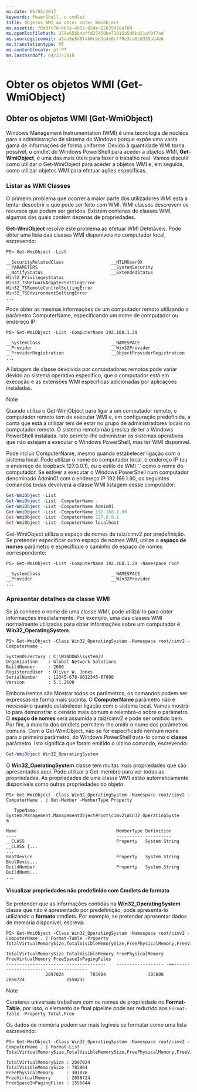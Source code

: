 ```yaml
---
ms.date: 06/05/2017
keywords: PowerShell, o cmdlet
title: Objetos WMI ao obter obter WmiObject
ms.assetid: f0ddfc7d-6b5e-4832-82de-2283597ea70d
ms.openlocfilehash: 279e656b4affd27450be71015a5d6bd21af9f7ad
ms.sourcegitcommit: a9aa5e8d0fab0cbb3e4e6cff0e3ca8c0339ab4e6
ms.translationtype: MT
ms.contentlocale: pt-PT
ms.lasthandoff: 04/27/2018
---
```

# <a name="getting-wmi-objects-get-wmiobject"></a>Obter os objetos WMI (Get-WmiObject)

## <a name="getting-wmi-objects-get-wmiobject"></a>Obter os objetos WMI (Get-WmiObject)

Windows Management Instrumentation (WMI) é uma tecnologia de núcleos para a administração de sistema do Windows porque expõe uma vasta gama de informações de forma uniforme. Devido à quantidade WMI torna possível, o cmdlet do Windows PowerShell para aceder a objetos WMI, **Get-WmiObject**, é uma das mais úteis para fazer o trabalho real. Vamos discutir como utilizar o Get-WmiObject para aceder a objetos WMI e, em seguida, como utilizar objetos WMI para efetuar ações específicas.

### <a name="listing-wmi-classes"></a>Listar as WMI Classes

O primeiro problema que ocorrer a maior parte dos utilizadores WMI está a tentar descobrir o que pode ser feito com WMI. WMI classes descrevem os recursos que podem ser geridos. Existem centenas de classes WMI, algumas das quais contém dezenas de propriedades.

**Get-WmiObject** resolve este problema ao efetuar WMI Detetáveis. Pode obter uma lista das classes WMI disponíveis no computador local, escrevendo:

```
PS> Get-WmiObject -List

__SecurityRelatedClass                  __NTLMUser9X
__PARAMETERS                            __SystemSecurity
__NotifyStatus                          __ExtendedStatus
Win32_PrivilegesStatus                  Win32_TSNetworkAdapterSettingError
Win32_TSRemoteControlSettingError       Win32_TSEnvironmentSettingError
...
```

Pode obter as mesmas informações de um computador remoto utilizando o parâmetro ComputerName, especificando um nome de computador ou endereço IP:

```
PS> Get-WmiObject -List -ComputerName 192.168.1.29

__SystemClass                           __NAMESPACE
__Provider                              __Win32Provider
__ProviderRegistration                  __ObjectProviderRegistration
...
```

A listagem de classe devolvida por computadores remotos pode variar devido ao sistema operativo específico, que o computador está em execução e as extensões WMI específicas adicionadas por aplicações instaladas.

> [!NOTE]
> Quando utiliza o Get-WmiObject para ligar a um computador remoto, o computador remoto tem de executar WMI e, em configuração predefinida, a conta que está a utilizar tem de estar no grupo de administradores locais no computador remoto. O sistema remoto não precisa de ter o Windows PowerShell instalada. Isto permite-lhe administrar os sistemas operativos que não estejam a executar o Windows PowerShell, mas ter WMI disponível.

Pode incluir ComputerName, mesmo quando estabelecer ligação com o sistema local. Pode utilizar o nome do computador local, o endereço IP (ou o endereço de loopback 127.0.0.1), ou o estilo de WMI '.' como o nome do computador. Se estiver a executar o Windows PowerShell num computador denominado Admin01 com o endereço IP 192.168.1.90, os seguintes comandos todas devolverá a classe WMI listagem desse computador:

```powershell
Get-WmiObject -List
Get-WmiObject -List -ComputerName .
Get-WmiObject -List -ComputerName Admin01
Get-WmiObject -List -ComputerName 192.168.1.90
Get-WmiObject -List -ComputerName 127.0.0.1
Get-WmiObject -List -ComputerName localhost
```

Get-WmiObject utiliza o espaço de nomes de raiz/cimv2 por predefinição. Se pretender especificar outro espaço de nomes WMI, utilize o **espaço de nomes** parâmetro e especifique o caminho de espaço de nomes correspondente:

```
PS> Get-WmiObject -List -ComputerName 192.168.1.29 -Namespace root

__SystemClass                           __NAMESPACE
__Provider                              __Win32Provider
...
```

### <a name="displaying-wmi-class-details"></a>Apresentar detalhes da classe WMI

Se já conhece o nome de uma classe WMI, pode utilizá-lo para obter informações imediatamente. Por exemplo, uma das classes WMI normalmente utilizadas para obter informações sobre um computador é **Win32_OperatingSystem**.

```
PS> Get-WmiObject -Class Win32_OperatingSystem -Namespace root/cimv2 -ComputerName .

SystemDirectory : C:\WINDOWS\system32
Organization    : Global Network Solutions
BuildNumber     : 2600
RegisteredUser  : Oliver W. Jones
SerialNumber    : 12345-678-9012345-67890
Version         : 5.1.2600
```

Embora iremos são Mostrar todos os parâmetros, os comandos podem ser expressas de forma mais sucinta. O **ComputerName** parâmetro não é necessário quando estabelecer ligação com o sistema local. Vamos mostrá-lo para demonstrar o cenário mais comum e relembrá-o sobre o parâmetro. O **espaço de nomes** será assumida a raiz/cimv2 e pode ser omitido bem. Por fim, a maioria dos cmdlets permitem-lhe omitir o nome dos parâmetros comuns. Com o Get-WmiObject, não se for especificado nenhum nome para o primeiro parâmetro, do Windows PowerShell trata-lo como o **classe** parâmetro. Isto significa que foram emitido o último comando, escrevendo:

```powershell
Get-WmiObject Win32_OperatingSystem
```

O **Win32_OperatingSystem** classe tem muitas mais propriedades que são apresentados aqui. Pode utilizar o Get-membro para ver todas as propriedades. As propriedades de uma classe WMI estão automaticamente disponíveis como outras propriedades do objeto:

```
PS> Get-WmiObject -Class Win32_OperatingSystem -Namespace root/cimv2 -ComputerName . | Get-Member -MemberType Property

   TypeName: System.Management.ManagementObject#root\cimv2\Win32_OperatingSyste
m

Name                                      MemberType Definition
----                                      ---------- ----------
__CLASS                                   Property   System.String __CLASS {...
...
BootDevice                                Property   System.String BootDevic...
BuildNumber                               Property   System.String BuildNumb...
...
```

#### <a name="displaying-non-default-properties-with-format-cmdlets"></a>Visualizar propriedades não predefinido com Cmdlets de formato

Se pretender que as informações contidas na **Win32_OperatingSystem** classe que não é apresentado por predefinição, pode apresentá-lo utilizando o **formato** cmdlets. Por exemplo, se pretender apresentar dados de memória disponível, escreva:

```
PS> Get-WmiObject -Class Win32_OperatingSystem -Namespace root/cimv2 -ComputerName . | Format-Table -Property TotalVirtualMemorySize,TotalVisibleMemorySize,FreePhysicalMemory,FreeVirtualMemory,FreeSpaceInPagingFiles

TotalVirtualMemorySize TotalVisibleMemory FreePhysicalMemory FreeVirtualMemory FreeSpaceInPagingFiles
---------------------- ---------------    ------------------ -==--------------------- ---------------
               2097024          785904                305808           2056724                1558232
```

> [!NOTE]
> Carateres universais trabalham com os nomes de propriedade no **Format-Table**, por isso, o elemento de final pipeline pode ser reduzido aos `Format-Table -Property Total,Free`

Os dados de memória podem ser mais legíveis se formatar como uma lista escrevendo:

```
PS> Get-WmiObject -Class Win32_OperatingSystem -Namespace root/cimv2 -ComputerName . | Format-List TotalVirtualMemorySize,TotalVisibleMemorySize,FreePhysicalMemory,FreeVirtualMemory,FreeSpaceInPagingFiles

TotalVirtualMemorySize : 2097024
TotalVisibleMemorySize : 785904
FreePhysicalMemory     : 301876
FreeVirtualMemory      : 2056724
FreeSpaceInPagingFiles : 1556644
```
